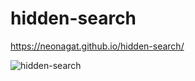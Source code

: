 # hidden-search

https://neonagat.github.io/hidden-search/

![hidden-search](https://user-images.githubusercontent.com/73759315/160253964-42ef8a9a-c5a9-491c-b025-c48761638be2.png)
